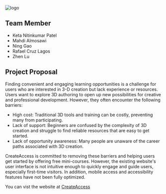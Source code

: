 <picture>
    <img alt="logo" src="https://github.com/TinyZhen/CreateAccess/blob/main/logo.jpg">
</picture>

## Team Member
- Keta Nitinkumar Patel
- Mahdi Almosawi
- Ning Gao
- Rafael Cruz Lagos
- Zhen Lu

## Project Proposal 
Finding convenient and engaging learning opportunities is a challenge for users who are interested in 3-D creation but lack experience or resources. Users want to explore 3D authoring to open up new possibilities for creative and professional development. However, they often encounter the following barriers:

- High cost: Traditional 3D tools and training can be costly, preventing many from participating.
- Lack of support: Beginners are confused by the complexity of 3D creation and struggle to find reliable resources that are easy to get started.
- Lack of opportunity awareness: Many people are unaware of the career paths associated with 3D creation.

CreateAccess is committed to removing these barriers and helping users get started by offering free mini-courses. However, the existing website's user interface is not intuitive enough to quickly engage and guide users, especially first-time visitors. In addition, mobile access and accessibility features have not been fully optimized.


You can vist the website at [CreateAccess](https://createaccess.org/)

